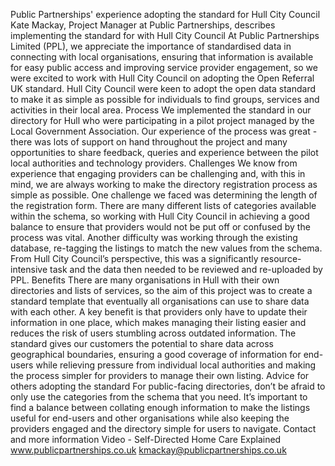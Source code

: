 Public Partnerships' experience adopting the standard for Hull City Council
Kate Mackay, Project Manager at Public Partnerships, describes implementing the standard for with Hull City Council
At Public Partnerships Limited (PPL), we appreciate the importance of standardised data in connecting with local organisations, ensuring that information is available for easy public access and improving service provider engagement, so we were excited to work with Hull City Council on adopting the Open Referral UK standard.
Hull City Council were keen to adopt the open data standard to make it as simple as possible for individuals to find groups, services and activities in their local area.
Process
We implemented the standard in our directory for Hull who were participating in a pilot project managed by the Local Government Association.
Our experience of the process was great - there was lots of support on hand throughout the project and many opportunities to share feedback, queries and experience between the pilot local authorities and technology providers.
Challenges
We know from experience that engaging providers can be challenging and, with this in mind, we are always working to make the directory registration process as simple as possible.
One challenge we faced was determining the length of the registration form. There are many different lists of categories available within the schema, so working with Hull City Council in achieving a good balance to ensure that providers would not be put off or confused by the process was vital.
Another difficulty was working through the existing database, re-tagging the listings to match the new values from the schema. From Hull City Council’s perspective, this was a significantly resource-intensive task and the data then needed to be reviewed and re-uploaded by PPL.
Benefits
There are many organisations in Hull with their own directories and lists of services, so the aim of this project was to create a standard template that eventually all organisations can use to share data with each other. A key benefit is that providers only have to update their information in one place, which makes managing their listing easier and reduces the risk of users stumbling across outdated information.
The standard gives our customers the potential to share data across geographical boundaries, ensuring a good coverage of information for end-users while relieving pressure from individual local authorities and making the process simpler for providers to manage their own listing.
Advice for others adopting the standard
For public-facing directories, don’t be afraid to only use the categories from the schema that you need. It’s important to find a balance between collating enough information to make the listings useful for end-users and other organisations while also keeping the providers engaged and the directory simple for users to navigate.
Contact and more information
Video - Self-Directed Home Care Explained
www.publicpartnerships.co.uk
kmackay@publicpartnerships.co.uk
